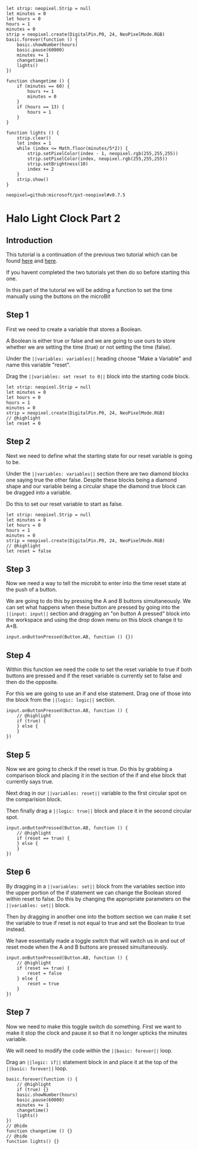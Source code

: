 ```template
let strip: neopixel.Strip = null
let minutes = 0
let hours = 0
hours = 1
minutes = 0
strip = neopixel.create(DigitalPin.P0, 24, NeoPixelMode.RGB)
basic.forever(function () {
    basic.showNumber(hours)
    basic.pause(60000)
    minutes += 1
    changetime()
    lights()
})

function changetime () {
    if (minutes == 60) {
        hours += 1
        minutes = 0
    }
    if (hours == 13) {
        hours = 1
    }
}

function lights () {
    strip.clear()
    let index = 1
    while (index <= Math.floor(minutes/5*2)) {
        strip.setPixelColor(index - 1, neopixel.rgb(255,255,255))
        strip.setPixelColor(index, neopixel.rgb(255,255,255))
        strip.setBrightness(10)
        index += 2
    }
    strip.show()
}
```

```package
neopixel=github:microsoft/pxt-neopixel#v0.7.5
```
# Halo Light Clock Part 2
## Introduction
This tutorial is a continuation of the previous two tutorial which can be found [here](https://makecode.microbit.org/#tutorial:github:madmatt22790/halo_light_tutorial_part_1/tutorial) and [here](https://makecode.microbit.org/#tutorial:github:madmatt22790/halo_light_tutorial_part_1/tutorial2).

If you havent completed the two tutorials yet then do so before starting this one.

In this part of the tutorial we will be adding a function to set the time manually using the buttons on the microBit

## Step 1
First we need to create a variable that stores a Boolean.

A Boolean is either true or false and we are going to use ours to store whether we are setting the time (true) or not setting the time (false).

Under the ``||variables: variables||`` heading choose "Make a Variable" and name this variable "reset".

Drag the ``||variables: set reset to 0||`` block into the starting code block.

```blocks
let strip: neopixel.Strip = null
let minutes = 0
let hours = 0
hours = 1
minutes = 0
strip = neopixel.create(DigitalPin.P0, 24, NeoPixelMode.RGB)
// @highlight
let reset = 0
```

## Step 2
Next we need to define what the starting state for our reset variable is going to be.

Under the ``||variables: variables||`` section there are two diamond blocks one saying true the other false. Despite these blocks being a diamond shape and our variable being a circular shape the diamond true block can be dragged into a variable.

Do this to set our reset variable to start as false.

```blocks
let strip: neopixel.Strip = null
let minutes = 0
let hours = 0
hours = 1
minutes = 0
strip = neopixel.create(DigitalPin.P0, 24, NeoPixelMode.RGB)
// @highlight
let reset = false
```

## Step 3
Now we need a way to tell the microbit to enter into the time reset state at the push of a button. 

We are going to do this by pressing the A and B buttons simultaneously. We can set what happens when these button are pressed by going into the ``||input: input||`` section and dragging an "on button A pressed" block into the workspace and using the drop down menu on this block change it to A+B. 
```blocks
input.onButtonPressed(Button.AB, function () {})
```

## Step 4
Within this function we need the code to set the reset variable to true if both buttons are pressed and if the reset variable is currently set to false and then do the opposite.

For this we are going to use an if and else statement. Drag one of those into the block from the ``||logic: logic||`` section.
```blocks
input.onButtonPressed(Button.AB, function () {
    // @highlight
    if (true) {
    } else {
    }
})
```

## Step 5
Now we are going to check if the reset is true. Do this by grabbing a comparison block and placing it in the section of the if and else block that currently says true.

Next drag in our ``||variables: reset||`` variable to the first circular spot on the comparision block.

Then finally drag a ``||logic: true||`` block and place it in the second circular spot.
```blocks
input.onButtonPressed(Button.AB, function () {
    // @highlight
    if (reset == true) {
    } else {
    }
})
```

## Step 6
By dragging in a ``||variables: set||`` block from the variables section into the upper portion of the if statement we can change the Boolean stored within reset to false. Do this by changing the appropriate parameters on the ``||variables: set||`` block.

Then by dragging in another one into the bottom section we can make it set the variable to true if reset is not equal to true and set the Boolean to true instead.

We have essentially made a toggle switch that will switch us in and out of reset mode when the A and B buttons are pressed simultaneously.
```blocks
input.onButtonPressed(Button.AB, function () {
    // @highlight
    if (reset == true) {
        reset = false
    } else {
        reset = true
    }
})
```

## Step 7
Now we need to make this toggle switch do something. First we want to make it stop the clock and pause it so that it no longer upticks the minutes variable. 

We will need to modify the code within the ``||basic: forever||`` loop.

Drag an ``||logic: if||`` statement block in and place it at the top of the ``||basic: forever||`` loop.
```blocks
basic.forever(function () {
    // @highlight
    if (true) {}
    basic.showNumber(hours)
    basic.pause(60000)
    minutes += 1
    changetime()
    lights()
})
// @hide
function changetime () {}
// @hide
function lights() {}
```